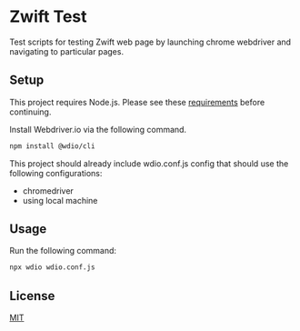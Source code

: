 # Zwift Test

Test scripts for testing Zwift web page by launching chrome webdriver and navigating to particular pages.

## Setup

This project requires Node.js. Please see these [requirements](https://webdriver.io/docs/gettingstarted/#system-requirements) before continuing.

Install Webdriver.io via the following command.

```bash
npm install @wdio/cli
```

This project should already include wdio.conf.js config that should use the following configurations:
 - chromedriver
 - using local machine

## Usage

Run the following command:
```bash
npx wdio wdio.conf.js
```

## License
[MIT](https://choosealicense.com/licenses/mit/)